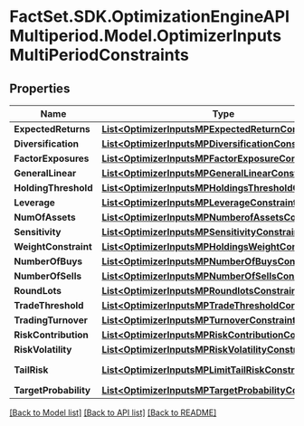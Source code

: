 # FactSet.SDK.OptimizationEngineAPIMultiperiod.Model.OptimizerInputsMultiPeriodConstraints

## Properties

Name | Type | Description | Notes
------------ | ------------- | ------------- | -------------
**ExpectedReturns** | [**List&lt;OptimizerInputsMPExpectedReturnConstraint&gt;**](OptimizerInputsMPExpectedReturnConstraint.md) |  | [optional] 
**Diversification** | [**List&lt;OptimizerInputsMPDiversificationConstraint&gt;**](OptimizerInputsMPDiversificationConstraint.md) |  | [optional] 
**FactorExposures** | [**List&lt;OptimizerInputsMPFactorExposureConstraint&gt;**](OptimizerInputsMPFactorExposureConstraint.md) |  | [optional] 
**GeneralLinear** | [**List&lt;OptimizerInputsMPGeneralLinearConstraint&gt;**](OptimizerInputsMPGeneralLinearConstraint.md) |  | [optional] 
**HoldingThreshold** | [**List&lt;OptimizerInputsMPHoldingsThresholdConstraint&gt;**](OptimizerInputsMPHoldingsThresholdConstraint.md) |  | [optional] 
**Leverage** | [**List&lt;OptimizerInputsMPLeverageConstraint&gt;**](OptimizerInputsMPLeverageConstraint.md) |  | [optional] 
**NumOfAssets** | [**List&lt;OptimizerInputsMPNumberofAssetsConstraint&gt;**](OptimizerInputsMPNumberofAssetsConstraint.md) |  | [optional] 
**Sensitivity** | [**List&lt;OptimizerInputsMPSensitivityConstraint&gt;**](OptimizerInputsMPSensitivityConstraint.md) |  | [optional] 
**WeightConstraint** | [**List&lt;OptimizerInputsMPHoldingsWeightConstraint&gt;**](OptimizerInputsMPHoldingsWeightConstraint.md) |  | [optional] 
**NumberOfBuys** | [**List&lt;OptimizerInputsMPNumberOfBuysConstraint&gt;**](OptimizerInputsMPNumberOfBuysConstraint.md) |  | [optional] 
**NumberOfSells** | [**List&lt;OptimizerInputsMPNumberOfSellsConstraint&gt;**](OptimizerInputsMPNumberOfSellsConstraint.md) |  | [optional] 
**RoundLots** | [**List&lt;OptimizerInputsMPRoundlotsConstraint&gt;**](OptimizerInputsMPRoundlotsConstraint.md) |  | [optional] 
**TradeThreshold** | [**List&lt;OptimizerInputsMPTradeThresholdConstraint&gt;**](OptimizerInputsMPTradeThresholdConstraint.md) |  | [optional] 
**TradingTurnover** | [**List&lt;OptimizerInputsMPTurnoverConstraint&gt;**](OptimizerInputsMPTurnoverConstraint.md) |  | [optional] 
**RiskContribution** | [**List&lt;OptimizerInputsMPRiskContributionConstraint&gt;**](OptimizerInputsMPRiskContributionConstraint.md) |  | [optional] 
**RiskVolatility** | [**List&lt;OptimizerInputsMPRiskVolatilityConstraint&gt;**](OptimizerInputsMPRiskVolatilityConstraint.md) |  | [optional] 
**TailRisk** | [**List&lt;OptimizerInputsMPLimitTailRiskConstraint&gt;**](OptimizerInputsMPLimitTailRiskConstraint.md) | MultiPeriod-Specific | [optional] 
**TargetProbability** | [**List&lt;OptimizerInputsMPTargetProbabilityConstraint&gt;**](OptimizerInputsMPTargetProbabilityConstraint.md) |  | [optional] 

[[Back to Model list]](../README.md#documentation-for-models) [[Back to API list]](../README.md#documentation-for-api-endpoints) [[Back to README]](../README.md)


